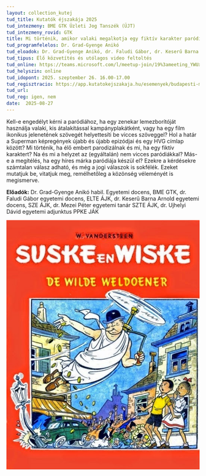 ```yaml
---
layout: collection_kutej
tud_title: Kutatók éjszakája 2025
tud_intezmeny: BME GTK Üzleti Jog Tanszék (ÜJT)
tud_intezmeny_rovid: GTK
title: Mi történik, amikor valaki megalkotja egy fiktív karakter paródiáját? A szerzői jog válasza
tud_programfelelos: Dr. Grad-Gyenge Anikó
tud_eloadok: Dr. Grad-Gyenge Anikó, dr. Faludi Gábor, dr. Keserű Barna Arnold, dr. Mezei Péter, dr. Ujhelyi Dávid
tud_tipus: Élő közvetítés és utólagos video feltoltés
tud_online: https://teams.microsoft.com/l/meetup-join/19%3ameeting_YWUxOWE4ZWMtMDNhNS00ZmUyLTkwYjItNGJjMGYwZDI2NzUz%40thread.v2/0?context=%7b%22Tid%22%3a%226a3548ab-7570-4271-91a8-58da00697029%22%2c%22Oid%22%3a%224c7825cd-5914-4c3c-b8aa-8734ac2caf09%22%7d
tud_helyszin: online
tud_idopont: 2025. szeptember 26. 16.00-17.00
tud_regisztracio: https://app.kutatokejszakaja.hu/esemenyek/budapesti-muszaki-es-gazdasagtudomanyi-egyetem-bme/mi-tortenik-amikor-valaki-megalkotja-egy-fiktiv-karakter-parodiajat-a-szerzoi-jog-valasza
tud_url: 
tud_reg: igen, nem
date:  2025-08-27
---
```


Kell-e engedélyt kérni a paródiához, ha egy zenekar lemezborítóját használja valaki, kis átalakítással kampányplakátként, vagy ha egy film ikonikus jelenetének szövegét helyettesíti be vicces szöveggel?
Hol a határ a Superman képregények újabb és újabb epizódjai és egy HVG címlap között? Mi történik, ha élő embert parodizálnak és mi, ha egy fiktív karaktert? Na és mi a helyzet az (egyáltalán) nem vicces paródiákkal? Más-e a megítélés,
ha egy híres márka paródiája készül el? Ezekre a kérdésekre számtalan válasz adható, és még a jogi válaszok is sokfélék. Ezeket mutatjuk be, vitatjuk meg, remélhetőleg a közönség véleményét is megismerve. 

**Előadók:** Dr. Grad-Gyenge Anikó habil. Egyetemi docens, BME GTK, dr. Faludi Gábor egyetemi docens, ELTE ÁJK, dr. Keserű Barna Arnold egyetemi docens, SZE ÁJK, dr. Mezei Péter egyetemi tanár SZTE ÁJK, dr. Ujhelyi Dávid egyetemi adjunktus PPKE JÁK

![Mi történik, amikor valaki megalkotja egy fiktív karakter paródiáját? A szerzői jog válasza](../2025/images/mi-tortenik-amikor-valaki-megalkotja-egy-fiktiv-karakter.jpg)
